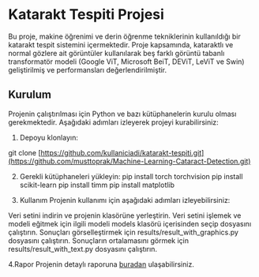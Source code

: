 # Katarakt Tespiti Projesi

Bu proje, makine öğrenimi ve derin öğrenme tekniklerinin kullanıldığı bir katarakt tespit sistemini içermektedir. Proje kapsamında, kataraktlı ve normal gözlere ait görüntüler kullanılarak beş farklı görüntü tabanlı transformatör modeli (Google ViT, Microsoft BeiT, DEViT, LeViT ve Swin) geliştirilmiş ve performansları değerlendirilmiştir.

## Kurulum

Projenin çalıştırılması için Python ve bazı kütüphanelerin kurulu olması gerekmektedir. Aşağıdaki adımları izleyerek projeyi kurabilirsiniz:

1. Depoyu klonlayın:

git clone [https://github.com/kullaniciadi/katarakt-tespiti.git](https://github.com/musttoprak/Machine-Learning-Cataract-Detection.git)

2. Gerekli kütüphaneleri yükleyin:
  pip install torch torchvision
  pip install scikit-learn
  pip install timm
  pip install matplotlib

3. Kullanım
Projenin kullanımı için aşağıdaki adımları izleyebilirsiniz:

Veri setini indirin ve projenin klasörüne yerleştirin.
Veri setini işlemek ve modeli eğitmek için ilgili modeli models klasörü içerisinden seçip dosyasını çalıştırın.
Sonuçları görselleştirmek için results/result_with_graphics.py dosyasını çalıştırın.
Sonuçların ortalamasını görmek için results/result_with_text.py dosyasını çalıştırın.

4.Rapor
Projenin detaylı raporuna [buradan](MachineLearning-CataractDetection.pdf) ulaşabilirsiniz.
